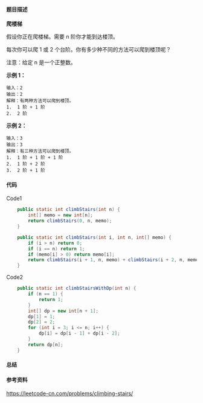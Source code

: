 #### 题目描述



**爬楼梯**

假设你正在爬楼梯。需要 n 阶你才能到达楼顶。

每次你可以爬 1 或 2 个台阶。你有多少种不同的方法可以爬到楼顶呢？

注意：给定 n 是一个正整数。



**示例 1：**

```
输入：2
输出：2
解释：有两种方法可以爬到楼顶。
1.  1 阶 + 1 阶
2.  2 阶
```



**示例 2：**

```
输入：3
输出：3
解释：有三种方法可以爬到楼顶。
1.  1 阶 + 1 阶 + 1 阶
2.  1 阶 + 2 阶
3.  2 阶 + 1 阶
```





#### 代码



Code1

```java
    public static int climbStairs(int n) {
        int[] memo = new int[n];
        return climbStairs(0, n, memo);
    }

    public static int climbStairs(int i, int n, int[] memo) {
        if (i > n) return 0;
        if (i == n) return 1;
        if (memo[i] > 0) return memo[i];
        return climbStairs(i + 1, n, memo) + climbStairs(i + 2, n, memo);
    }
```





Code2

```java
    public static int climbStairsWithDp(int n) {
        if (n == 1) {
            return 1;
        }
        int[] dp = new int[n + 1];
        dp[1] = 1;
        dp[2] = 2;
        for (int i = 3; i <= n; i++) {
            dp[i] = dp[i - 1] + dp[i - 2];
        }
        return dp[n];
    }
```





#### 总结





#### 参考资料

https://leetcode-cn.com/problems/climbing-stairs/

